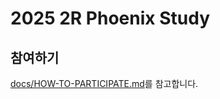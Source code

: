 # 2025 2R Phoenix Study

## 참여하기

[docs/HOW-TO-PARTICIPATE.md](./docs/HOW-TO-PARTICIPATE.md)를 참고합니다.
